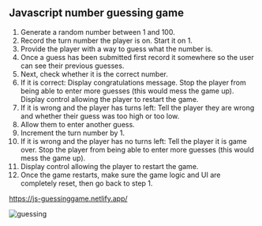 ## Javascript number guessing game

1) Generate a random number between 1 and 100.
2) Record the turn number the player is on. Start it on 1.
3) Provide the player with a way to guess what the number is.
4) Once a guess has been submitted first record it somewhere so the user can see their previous guesses.
5) Next, check whether it is the correct number.
6) If it is correct:
Display congratulations message.
Stop the player from being able to enter more guesses (this would mess the game up).
Display control allowing the player to restart the game.
7) If it is wrong and the player has turns left:
Tell the player they are wrong and whether their guess was too high or too low.
8) Allow them to enter another guess.
9) Increment the turn number by 1.
10) If it is wrong and the player has no turns left:
Tell the player it is game over.
Stop the player from being able to enter more guesses (this would mess the game up).
11) Display control allowing the player to restart the game.
12) Once the game restarts, make sure the game logic and UI are completely reset, then go back to step 1.



https://js-guessinggame.netlify.app/


![guessing](https://user-images.githubusercontent.com/24884380/175181208-84d6877b-7d0b-41e1-bf44-3a8bec21f691.jpg)

